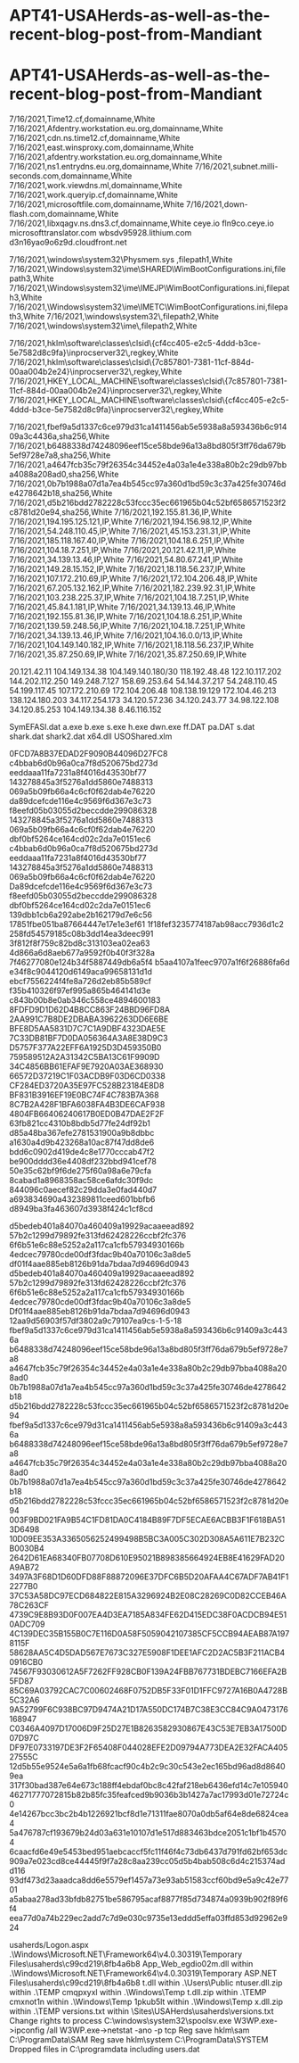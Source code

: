 # APT41-USAHerds-as-well-as-the-recent-blog-post-from-Mandiant

# APT41-USAHerds-as-well-as-the-recent-blog-post-from-Mandiant

7/16/2021,Time12.cf,domainname,White
7/16/2021,Afdentry.workstation.eu.org,domainname,White
7/16/2021,cdn.ns.time12.cf,domainname,White
7/16/2021,east.winsproxy.com,domainname,White
7/16/2021,afdentry.workstation.eu.org,domainname,White
7/16/2021,ns1.entrydns.eu.org,domainname,White
7/16/2021,subnet.milli-seconds.com,domainname,White
7/16/2021,work.viewdns.ml,domainname,White
7/16/2021,work.queryip.cf,domainname,White
7/16/2021,microsoftfile.com,domainname,White
7/16/2021,down-flash.com,domainname,White
7/16/2021,libxqagv.ns.dns3.cf,domainname,White
ceye.io
fln9co.ceye.io
microsofttranslator.com
wbsdv95928.lithium.com
d3n16yao9o6z9d.cloudfront.net



7/16/2021,\\windows\\system32\\Physmem.sys ,filepath1,White
7/16/2021,\\Windows\\system32\\ime\\SHARED\\WimBootConfigurations.ini,filepath3,White
7/16/2021,\\Windows\\system32\\ime\\IMEJP\\WimBootConfigurations.ini,filepath3,White
7/16/2021,\\Windows\\system32\\ime\\IMETC\\WimBootConfigurations.ini,filepath3,White
7/16/2021,\\windows\\system32\\,filepath2,White
7/16/2021,\\windows\\system32\\ime\\,filepath2,White

7/16/2021,hklm\\software\\classes\\clsid\\{cf4cc405-e2c5-4ddd-b3ce-5e7582d8c9fa}\\inprocserver32\\,regkey,White
7/16/2021,hklm\\software\\classes\\clsid\\{7c857801-7381-11cf-884d-00aa004b2e24}\\inprocserver32\\,regkey,White
7/16/2021,HKEY_LOCAL_MACHINE\\software\\classes\\clsid\\{7c857801-7381-11cf-884d-00aa004b2e24}\\inprocserver32\\,regkey,White
7/16/2021,HKEY_LOCAL_MACHINE\\software\\classes\\clsid\\{cf4cc405-e2c5-4ddd-b3ce-5e7582d8c9fa}\\inprocserver32\\,regkey,White

7/16/2021,fbef9a5d1337c6ce979d31ca1411456ab5e5938a8a593436b6c91409a3c4436a,sha256,White
7/16/2021,b6488338d74248096eef15ce58bde96a13a8bd805f3ff76da679b5ef9728e7a8,sha256,White
7/16/2021,a4647fcb35c79f26354c34452e4a03a1e4e338a80b2c29db97bba4088a208ad0,sha256,White
7/16/2021,0b7b1988a07d1a7ea4b545cc97a360d1bd59c3c37a425fe30746de4278642b18,sha256,White
7/16/2021,d5b216bdd2782228c53fccc35ec661965b04c52bf6586571523f2c8781d20e94,sha256,White
7/16/2021,192.155.81.36,IP,White
7/16/2021,194.195.125.121,IP,White
7/16/2021,194.156.98.12,IP,White
7/16/2021,54.248.110.45,IP,White
7/16/2021,45.153.231.31,IP,White
7/16/2021,185.118.167.40,IP,White
7/16/2021,104.18.6.251,IP,White
7/16/2021,104.18.7.251,IP,White
7/16/2021,20.121.42.11,IP,White
7/16/2021,34.139.13.46,IP,White
7/16/2021,54.80.67.241,IP,White
7/16/2021,149.28.15.152,IP,White
7/16/2021,18.118.56.237,IP,White
7/16/2021,107.172.210.69,IP,White
7/16/2021,172.104.206.48,IP,White
7/16/2021,67.205.132.162,IP,White
7/16/2021,182.239.92.31,IP,White
7/16/2021,103.238.225.37,IP,White
7/16/2021,104.18.7.251,IP,White
7/16/2021,45.84.1.181,IP,White
7/16/2021,34.139.13.46,IP,White
7/16/2021,192.155.81.36,IP,White
7/16/2021,104.18.6.251,IP,White
7/16/2021,139.59.248.56,IP,White
7/16/2021,104.18.7.251,IP,White
7/16/2021,34.139.13.46,IP,White
7/16/2021,104.16.0.0/13,IP,White
7/16/2021,104.149.140.182,IP,White
7/16/2021,18.118.56.237,IP,White
7/16/2021,35.87.250.69,IP,White
7/16/2021,35.87.250.69,IP,White

20.121.42.11
104.149.134.38
104.149.140.180/30
118.192.48.48
122.10.117.202
144.202.112.250
149.248.7.127
158.69.253.64
54.144.37.217
54.248.110.45
54.199.117.45
107.172.210.69
172.104.206.48
108.138.19.129
172.104.46.213
138.124.180.203
34.117.254.173
34.120.57.236
34.120.243.77
34.98.122.108
34.120.85.253
104.149.134.38 
8.46.116.152 

SymEFASI.dat 
a.exe 
b.exe 
s.exe 
h.exe 
dwn.exe 
ff.DAT 
pa.DAT 
s.dat 
shark.dat 
shark2.dat
x64.dll 
USOShared.xlm 


0FCD7A8B37EDAD2F9090B44096D27FC8
c4bbab6d0b96a0ca7f8d520675bd273d
eeddaaa11fa7231a8f4016d43530bf77
143278845a3f5276a1dd5860e7488313
069a5b09fb66a4c6cf0f62dab4e76220
da89dcefcde116e4c9569f6d367e3c73
f8eefd05b03055d2beccdde299086328
143278845a3f5276a1dd5860e7488313
069a5b09fb66a4c6cf0f62dab4e76220
dbf0bf5264ce164cd02c2da7e0151ec6
c4bbab6d0b96a0ca7f8d520675bd273d
eeddaaa11fa7231a8f4016d43530bf77
143278845a3f5276a1dd5860e7488313 
069a5b09fb66a4c6cf0f62dab4e76220
Da89dcefcde116e4c9569f6d367e3c73 
f8eefd05b03055d2beccdde299086328
dbf0bf5264ce164cd02c2da7e0151ec6
139dbb1cb6a292abe2b162179d7e6c56 
17851fbe051ba87664447e17e1e3ef61 
1f18fef3235774187ab98acc7936d1c2 
258fd54579185c08b3dd14ea3deec991 
3f812f8f759c82bd8c313103ea02ea63 
4d866a6d8aeb677a9592f0b40f3f328a 
7f46277080e124b34f5887449db6a5f4
b5aa4107a1feec9707a1f6f26886fa6d 
e34f8c9044120d6149aca99658131d1d 
ebcf7556224f4fe8a726d2eb85b589cf 
f35b410326f97ef995a865b464141d3e
c843b00b8e0ab346c558ce4894600183 
8FDFD9D1D62D4B8CC863F24BBD96FD8A 
2AA991C7B8DE2DBABA3962263DD6E6BE
BFE8D5AA5831D7C7C1A9DBF4323DAE5E 
7C33DB81BF7D0DA056364A3A8E38D9C3 
D5757F377A22EFF6A1925D3D459350B0 
759589512A2A31342C5BA13C61F9909D 
34C4856BB61EFAF9E7920A03AE368930 
66572D37219C1F03ACDB9F03D6CD0338 
CF284ED3720A35E97FC528B23184E8D8 
BF831B3916EF19E0BC74F4C783B7A368 
8C7B2A428F1BFA6038FA4B3DE6CAF938 
4804FB66406240617B0ED0B47DAE2F2F 
63fb821cc4310b8bdb5d77fe24df92b1 
d85a48ba367efe2781531900a9b8dbbc 
a1630a4d9b423268a10ac87f47dd8de6 
bdd6c0902d419de4c8e1770cccab47f2 
be900dddd36e4408df232bbd941cef78 
50e35c62bf9f6de275f60a98a6e79cfa 
8cabad1a8968358ac58ce6afdc30f9dc 
844096c0aecef82c29dda3e0fad440d7 
a693834690a432389811ceed601bbfb6 
d8949ba3fa463607d3938f424c1cf8cd 

d5bedeb401a84070a460409a19929acaaeead892
57b2c1299d79892fe313fd62428226ccbf2fc376
6f6b51e6c88e5252a2a117ca1cfb57934930166b
4edcec79780cde00df3fdac9b40a70106c3a8de5
df01f4aae885eb8126b91da7bdaa7d94696d0943
d5bedeb401a84070a460409a19929acaaeead892
57b2c1299d79892fe313fd62428226ccbf2fc376
6f6b51e6c88e5252a2a117ca1cfb57934930166b
4edcec79780cde00df3fdac9b40a70106c3a8de5
Df01f4aae885eb8126b91da7bdaa7d94696d0943
12aa9d56903f57df3802a9c79107ea9cs-1-5-18 
fbef9a5d1337c6ce979d31ca1411456ab5e5938a8a593436b6c91409a3c4436a
b6488338d74248096eef15ce58bde96a13a8bd805f3ff76da679b5ef9728e7a8
a4647fcb35c79f26354c34452e4a03a1e4e338a80b2c29db97bba4088a208ad0
0b7b1988a07d1a7ea4b545cc97a360d1bd59c3c37a425fe30746de4278642b18
d5b216bdd2782228c53fccc35ec661965b04c52bf6586571523f2c8781d20e94
fbef9a5d1337c6ce979d31ca1411456ab5e5938a8a593436b6c91409a3c4436a
b6488338d74248096eef15ce58bde96a13a8bd805f3ff76da679b5ef9728e7a8
a4647fcb35c79f26354c34452e4a03a1e4e338a80b2c29db97bba4088a208ad0
0b7b1988a07d1a7ea4b545cc97a360d1bd59c3c37a425fe30746de4278642b18
d5b216bdd2782228c53fccc35ec661965b04c52bf6586571523f2c8781d20e94
003F9BD021FA9B54C1FD81DA0C4184B89F7DF5ECAE6ACBB3F1F618BA513D6498
10D09EE353A3365056252499498B5BC3A005C302D308A5A611E7B232CB0030B4
2642D61EA68340FB07708D610E95021B898385664924EB8E41629FAD20A9AB72
3497A3F68D1D60DFD88F88872096E37DFC6B5D20AFAA4C67ADF7AB41F12277B0
37C53A58DC97ECD684822E815A3296924B2E08C28269C0D82CCEB46A78C263CF
4739C9E8B93D0F007EA4D3EA7185A834FE62D415EDC38F0ACDCB94E510ADC709
4C139DEC35B155B0C7E116D0A58F5059042107385CF5CCB94AEAB87A1978115F
58628AA5C4D5DAD567E7673C327E5908F1DEE1AFC2D2AC5B3F211ACB40916CB0
74567F93030612A5F7262FF928CB0F139A24FBB767731BDEBC7166EFA2B5FD87
85C69A03792CAC7C00602468F0752DB5F33F01D1FFC9727A16B0A4728B5C32A6
9A52799F6C938BC97D9474A21D17A550DC174B7C38E3CC84C9A0473176168947
C0346A4097D17006D9F25D27E1B8263582930867E43C53E7EB3A17500D07D97C
DF97E0733197DE3F2F65408F044028EFE2D09794A773DEA2E32FACA40527555C
12d5b55e9524e5a6a1fb68fcacf90c4b2c9c30c543e2ec165bd96ad8d86409ea
317f30bad387e64e673c188ff4ebdaf0bc8c42faf218eb6436efd14c7e105940
46271777072815b82b85fc35feafced9b9036b3b1427a7ac17993d01e72724c0
4e14267bcc3bc2b4b1226921bcf8d1e71311fae8070a0db5af64e8de6824cea4
5a476787cf193679b24d03a631e10107d1e517d883463bdce2051c1bf1b45704
6caacfd6e49e5453bed951aebcaccf5fc11f46f4c73db6437d791fd62bf653dc
909a7e023cd8ce44445f9f7a28c8aa239cc05d5b4bab508c6d4c215374add116
93df473d23aaadca8dd6e5579ef1457a73e93ab51583ccf60bd9e5a9c42e7701
a5abaa278ad33bfdb82751be586795acaf8877f85d734874a0939b902f89f6f4
eea77d0a74b229ec2add7c7d9e030c9735e13eddd5effa03ffd853d92962e924


usaherds/Logon.aspx 
.\Windows\Microsoft.NET\Framework64\v4.0.30319\Temporary 
Files\usaherds\c99cd219\8fb4a6b8
App_Web_egdio02m.dll within .\Windows\Microsoft.NET\Framework64\v4.0.30319\Temporary
ASP.NET Files\usaherds\c99cd219\8fb4a6b8
t.dll within .\Users\Public
ntuser.dll.zip within .\TEMP
cmqpxyxl within .\Windows\Temp
t.dll.zip within .\TEMP
cmxnot1n within .\Windows\Temp
1pkub5lt within .\Windows\Temp
x.dll.zip within .\TEMP
versions.txt within \Sites\USAHerds\usaherds\versions.txt
Change rights to process C:\windows\system32\spoolsv.exe
W3WP.exe->ipconfig /all
W3WP.exe->netstat -ano -p tcp
Reg save hklm\sam C:\ProgramData\SAM
Reg save hklm\system C:\ProgramData\SYSTEM
Dropped files in C:\programdata including users.dat
